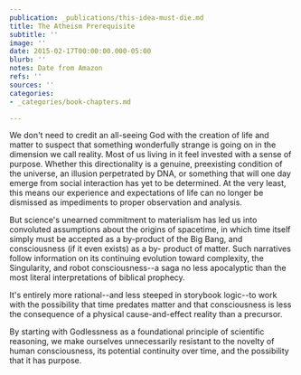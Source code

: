 ```yaml
---
publication: _publications/this-idea-must-die.md
title: The Atheism Prerequisite
subtitle: ''
image: ''
date: 2015-02-17T00:00:00.000-05:00
blurb: ''
notes: Date from Amazon
refs: ''
sources: ''
categories:
- _categories/book-chapters.md

---
```

We don't need to credit an all-seeing God with the creation of life and matter to suspect that something wonderfully strange is going on in the dimension we call reality. Most of us living in it feel invested with a sense of purpose. Whether this directionality is a genuine, preexisting condition of the universe, an illusion perpetrated by DNA, or something that will one day emerge from social interaction has yet to be determined. At the very least, this means our experience and expectations of life can no longer be dismissed as impediments to proper observation and analysis.

But science's unearned commitment to materialism has led us into convoluted assumptions about the origins of spacetime, in which time itself simply must be accepted as a by-product of the Big Bang, and consciousness (if it even exists) as a by- product of matter. Such narratives follow information on its continuing evolution toward complexity, the Singularity, and robot consciousness--a saga no less apocalyptic than the most literal interpretations of biblical prophecy.

It's entirely more rational--and less steeped in storybook logic--to work with the possibility that time predates matter and that consciousness is less the consequence of a physical cause-and-effect reality than a precursor.

By starting with Godlessness as a foundational principle of scientific reasoning, we make ourselves unnecessarily resistant to the novelty of human consciousness, its potential continuity over time, and the possibility that it has purpose.